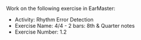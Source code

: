 Work on the following exercise in EarMaster:
- Activity: Rhythm Error Detection
- Exercise Name: 4/4 - 2 bars: 8th & Quarter notes
- Exercise Number: 1.2
